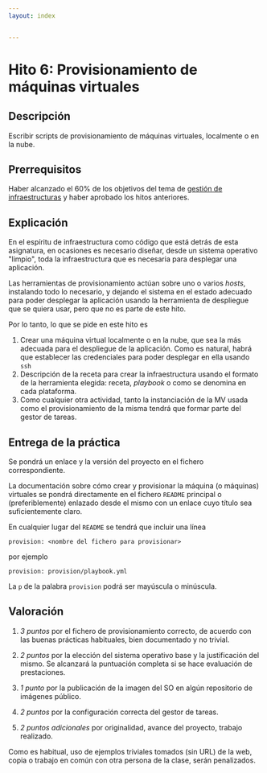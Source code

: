 ```yaml
---
layout: index


---
```

Hito 6: Provisionamiento de máquinas virtuales
=====================================

Descripción
-----------------

Escribir scripts de provisionamiento de máquinas virtuales, localmente o en la nube.


Prerrequisitos
--------------------

Haber alcanzado
el 60% de los objetivos del tema de [gestión de infraestructuras](../temas/Gestion_de_configuraciones) y haber aprobado los hitos anteriores.


Explicación
----------------

En el espíritu de infraestructura como código que está detrás de esta
asignatura, en ocasiones es necesario diseñar, desde un sistema
operativo "limpio", toda la infraestructura que es necesaria para
desplegar una aplicación.

Las herramientas de provisionamiento actúan sobre uno o varios
*hosts*, instalando todo lo necesario, y dejando el sistema en el
estado adecuado para poder desplegar la aplicación usando la
herramienta de despliegue que se quiera usar, pero que no es parte de
este hito.

Por lo tanto, lo que se pide en este hito es
1. Crear una máquina virtual localmente o en la nube, que sea la más
   adecuada para el despliegue de la aplicación. Como es natural,
   habrá que establecer las credenciales para poder desplegar en ella
   usando `ssh`
2. Descripción de la receta para crear la infraestructura usando el
   formato de la herramienta elegida: receta, *playbook* o como se
   denomina en cada plataforma.
3. Como cualquier otra actividad, tanto la instanciación de la MV
   usada como el provisionamiento de la misma tendrá que formar parte
   del gestor de tareas.

Entrega de la práctica
--------------------------------

Se pondrá un enlace y la versión del proyecto en el fichero
correspondiente.

La documentación sobre cómo crear y provisionar la máquina (o
máquinas) virtuales se pondrá directamente en el fichero `README`
principal o (preferiblemente) enlazado desde el mismo con un enlace
cuyo título sea suficientemente claro.

En cualquier lugar del `README` se tendrá que incluir una línea 

    provision: <nombre del fichero para provisionar>

por ejemplo

	provision: provision/playbook.yml

La `p` de la palabra `provision` podrá ser mayúscula o minúscula.

Valoración
--------------

1. *3 puntos* por el fichero de provisionamiento correcto, de acuerdo
   con las buenas prácticas habituales, bien documentado y no trivial.

2. *2 puntos* por la elección del sistema operativo base y la
   justificación del mismo. Se alcanzará la puntuación completa si se
   hace evaluación de prestaciones.

3. *1 punto* por la publicación de la imagen del SO en algún
   repositorio de imágenes público.
   
3. *2 puntos* por la configuración correcta del gestor de tareas.

4. *2 puntos adicionales* por originalidad, avance del proyecto,
   trabajo realizado.

Como es habitual, uso de ejemplos triviales tomados (sin URL) de la
web, copia o trabajo en común con otra persona de la clase, serán penalizados.

